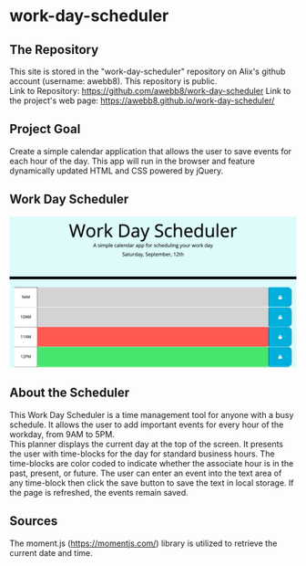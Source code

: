 # work-day-scheduler


## The Repository
This site is stored in the "work-day-scheduler" repository on Alix's github account (username: awebb8). This repository is public.  
Link to Repository:  https://github.com/awebb8/work-day-scheduler
Link to the project's web page:  https://awebb8.github.io/work-day-scheduler/

## Project Goal
Create a simple calendar application that allows the user to save events for each hour of the day. This app will run in the browser and feature dynamically updated HTML and CSS powered by jQuery.

## Work Day Scheduler
![Work Day Scheduler](./images/work-day-scheduler.png)

## About the Scheduler
This Work Day Scheduler is a time management tool for anyone with a busy schedule.  It allows the user to add important events for every hour of the workday, from 9AM to 5PM.  
This planner displays the current day at the top of the screen.  It presents the user with time-blocks for the day for standard business hours.  The time-blocks are color coded to indicate whether the associate hour is in the past, present, or future.  The user can enter an event into the text area of any time-block then click the save button to save the text in local storage.  If the page is refreshed, the events remain saved. 

## Sources
The moment.js (https://momentjs.com/) library is utilized to retrieve the current date and time.

